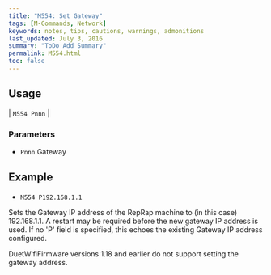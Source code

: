 ```yaml
---
title: "M554: Set Gateway" 
tags: [M-Commands, Network]
keywords: notes, tips, cautions, warnings, admonitions
last_updated: July 3, 2016
summary: "ToDo Add Summary"
permalink: M554.html
toc: false
---
```



## Usage ##

| `M554 Pnnn` | 

### Parameters ###

+ `Pnnn` Gateway

## Example ##

+ `M554 P192.168.1.1`

Sets the Gateway IP address of the RepRap machine to (in this case) 192.168.1.1. A restart may be required before the new gateway IP address is used. If no 'P' field is specified, this echoes the existing Gateway IP address configured.

DuetWifiFirmware versions 1.18 and earlier do not support setting the gateway address.
